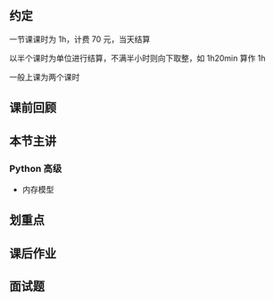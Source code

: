 ## 约定

一节课课时为 1h，计费 70 元，当天结算

以半个课时为单位进行结算，不满半小时则向下取整，如 1h20min 算作 1h

一般上课为两个课时

## 课前回顾

## 本节主讲

### Python 高级

- 内存模型

###

## 划重点

## 课后作业

## 面试题
